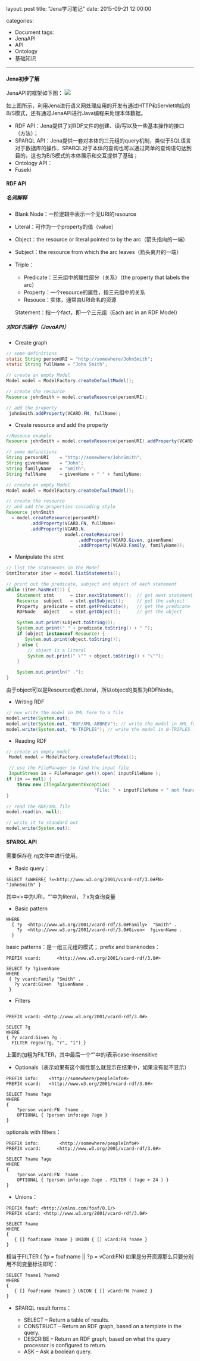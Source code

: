 layout: post
title: "Jena学习笔记"
date: 2015-09-21 12:00:00
<!-- banner: http://oqcytejyk.bkt.clouddn.com/post-bg-ontology%E7%9A%84%E5%89%AF%E6%9C%AC.jpg -->
categories: 
- Document
tags:
- JenaAPI
- API
- Ontology
- 基础知识
---

#### Jena初步了解

JenaAPI的框架如下图：
![](http://oqcytejyk.bkt.clouddn.com/jena-structure%E7%9A%84%E5%89%AF%E6%9C%AC.jpg)

<!-- more -->

如上图所示，利用Jena进行语义网处理应用的开发有通过HTTP和Servlet响应的B/S模式，还有通过JenaAPI进行Java编程来处理本体数据。

- RDF API：Jena提供了对RDF文件的创建、读/写以及一些基本操作的接口（方法）；
- SPARQL API：Jena提供一套对本体的三元组的query机制，类似于SQL语言对于数据库的操作，SPARQL对于本体的查询也可以通过简单的查询语句达到目的，这也为B/S模式的本体展示和交互提供了基础；
- Ontology API：
- Fuseki

#### RDF API

##### 名词解释
- Blank Node：一阶逻辑中表示一个无URI的resource
- Literal：可作为一个property的值（value）
- Object：the resource or literal pointed to by the arc（箭头指向的一端）
- Subject：the resource from which the arc leaves（箭头离开的一端）
- Triple：
  - Predicate：三元组中的属性部分（关系）（the property that labels the arc）
  - Property：一个resource的属性，指三元组中的关系
  - Resouce：实体，通常由URI命名的资源

  Statement：指一个fact，即一个三元组（Each arc in an RDF Model）

##### 对RDF的操作（JavaAPI）

- Create graph    

```java
// some definitions
static String personURI = "http://somewhere/JohnSmith";
static String fullName = "John Smith";

// create an empty Model
Model model = ModelFactory.createDefaultModel();

// create the resource
Resource johnSmith = model.createResource(personURI);

// add the property
 johnSmith.addProperty(VCARD.FN, fullName);
```

- Create resource and add the property

```java
//Resouce example
Resource johnSmith = model.createResource(personURI).addProperty(VCARD.FN, fullName);
```

```java
// some definitions
String personURI    = "http://somewhere/JohnSmith";
String givenName    = "John";
String familyName   = "Smith";
String fullName     = givenName + " " + familyName;

// create an empty Model
Model model = ModelFactory.createDefaultModel();

// create the resource
// and add the properties cascading style
Resource johnSmith
  = model.createResource(personURI)
         .addProperty(VCARD.FN, fullName)
         .addProperty(VCARD.N,
                      model.createResource()
                           .addProperty(VCARD.Given, givenName)
                           .addProperty(VCARD.Family, familyName));
```

- Manipulate the stmt

```java
// list the statements in the Model
StmtIterator iter = model.listStatements();

// print out the predicate, subject and object of each statement
while (iter.hasNext()) {
    Statement stmt      = iter.nextStatement();  // get next statement
    Resource  subject   = stmt.getSubject();     // get the subject
    Property  predicate = stmt.getPredicate();   // get the predicate
    RDFNode   object    = stmt.getObject();      // get the object

    System.out.print(subject.toString());
    System.out.print(" " + predicate.toString() + " ");
    if (object instanceof Resource) {
       System.out.print(object.toString());
    } else {
        // object is a literal
        System.out.print(" \"" + object.toString() + "\"");
    }

    System.out.println(" .");
}
```

由于object可以是Resource或者Literal，所以object的类型为RDFNode。

- Writing RDF

```java
// now write the model in XML form to a file
model.write(System.out);
model.write(System.out, "RDF/XML-ABBREV"); // write the model in XML form to a file
model.write(System.out, "N-TRIPLES"); // write the model in N-TRIPLES form to a file
```

- Reading RDF

```java
// create an empty model
 Model model = ModelFactory.createDefaultModel();

 // use the FileManager to find the input file
 InputStream in = FileManager.get().open( inputFileName );
if (in == null) {
    throw new IllegalArgumentException(
                                 "File: " + inputFileName + " not found");
}

// read the RDF/XML file
model.read(in, null);

// write it to standard out
model.write(System.out);
```

#### SPARQL API

需要保存在.rq文件中进行使用。
- Basic query：

```SPARQL
SELECT ?xWHERE{ ?x<http://www.w3.org/2001/vcard-rdf/3.0#FN>  "JohnSmith" }
```
其中<>中为URI，“”中为literal，？x为查询变量

- Basic pattern

```SPARQL
WHERE
  { ?y  <http://www.w3.org/2001/vcard-rdf/3.0#Family>  "Smith" .
    ?y  <http://www.w3.org/2001/vcard-rdf/3.0#Given>  ?givenName .
  }
```

basic patterns：是一组三元组的模式；
prefix and blanknodes：

```SPARQL
PREFIX vcard:      <http://www.w3.org/2001/vcard-rdf/3.0#>

SELECT ?y ?givenName
WHERE
 { ?y vcard:Family "Smith" .
   ?y vcard:Given  ?givenName .
 }
 ```

- Filters

```SPARQL

PREFIX vcard: <http://www.w3.org/2001/vcard-rdf/3.0#>

SELECT ?g
WHERE
{ ?y vcard:Given ?g .
  FILTER regex(?g, "r", "i") }
```
上面的加粗为FILTER，其中最后一个“”中的i表示case-insensitive

- Optionals（表示如果有这个属性那么就显示在结果中，如果没有就不显示）

```SPARQL
PREFIX info:    <http://somewhere/peopleInfo#>
PREFIX vcard:   <http://www.w3.org/2001/vcard-rdf/3.0#>

SELECT ?name ?age
WHERE
{
    ?person vcard:FN  ?name .
    OPTIONAL { ?person info:age ?age }
}
```

optionals with filters：

```SPARQL
PREFIX info:        <http://somewhere/peopleInfo#>
PREFIX vcard:      <http://www.w3.org/2001/vcard-rdf/3.0#>

SELECT ?name ?age
WHERE
{
    ?person vcard:FN  ?name .
    OPTIONAL { ?person info:age ?age . FILTER ( ?age > 24 ) }
}
```

- Unions：

```SPARQL
PREFIX foaf: <http://xmlns.com/foaf/0.1/>
PREFIX vCard: <http://www.w3.org/2001/vcard-rdf/3.0#>

SELECT ?name
WHERE
{
   { [] foaf:name ?name } UNION { [] vCard:FN ?name }
}
```

相当于FILTER ( ?p = foaf:name || ?p = vCard:FN)
如果是分开资源那么只要分别用不同变量标注即可：

```SPARQL
SELECT ?name1 ?name2
WHERE
{
   { [] foaf:name ?name1 } UNION { [] vCard:FN ?name2 }
}
```

- SPARQL result forms：

  - SELECT – Return a table of results.
  - CONSTRUCT – Return an RDF graph, based on a template in the query.
  - DESCRIBE – Return an RDF graph, based on what the query processor is configured to return.
  - ASK – Ask a boolean query.
